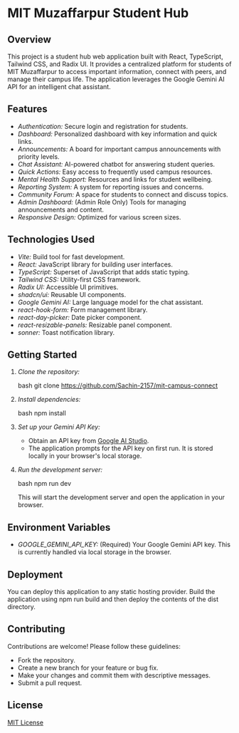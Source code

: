 # MIT Muzaffarpur Student Hub

## Overview

This project is a student hub web application built with React, TypeScript, Tailwind CSS, and Radix UI. It provides a centralized platform for students of MIT Muzaffarpur to access important information, connect with peers, and manage their campus life.  The application leverages the Google Gemini AI API for an intelligent chat assistant.

## Features

*   *Authentication:* Secure login and registration for students.
*   *Dashboard:* Personalized dashboard with key information and quick links.
*   *Announcements:*  A board for important campus announcements with priority levels.
*   *Chat Assistant:* AI-powered chatbot for answering student queries.
*   *Quick Actions:*  Easy access to frequently used campus resources.
*   *Mental Health Support:* Resources and links for student wellbeing.
*   *Reporting System:*  A system for reporting issues and concerns.
*   *Community Forum:* A space for students to connect and discuss topics.
*   *Admin Dashboard:* (Admin Role Only) Tools for managing announcements and content.
*   *Responsive Design:*  Optimized for various screen sizes.

## Technologies Used

*   *Vite:* Build tool for fast development.
*   *React:* JavaScript library for building user interfaces.
*   *TypeScript:* Superset of JavaScript that adds static typing.
*   *Tailwind CSS:* Utility-first CSS framework.
*   *Radix UI:*  Accessible UI primitives.
*   *shadcn/ui:* Reusable UI components.
*   *Google Gemini AI:* Large language model for the chat assistant.
*   *react-hook-form:* Form management library.
*   *react-day-picker:* Date picker component.
*   *react-resizable-panels:* Resizable panel component.
*   *sonner:*  Toast notification library.

## Getting Started

1.  *Clone the repository:*

    bash
    git clone https://github.com/Sachin-2157/mit-campus-connect
    

2.  *Install dependencies:*

    bash
    npm install
    

3.  *Set up your Gemini API Key:*

    *   Obtain an API key from [Google AI Studio](https://makersuite.google.com/app/apikey).
    *   The application prompts for the API key on first run.  It is stored locally in your browser's local storage.

4.  *Run the development server:*

    bash
    npm run dev
    

    This will start the development server and open the application in your browser.

## Environment Variables

*   *GOOGLE\_GEMINI\_API\_KEY:*  (Required) Your Google Gemini API key.  This is currently handled via local storage in the browser.

## Deployment

You can deploy this application to any static hosting provider.  Build the application using npm run build and then deploy the contents of the dist directory.

## Contributing

Contributions are welcome! Please follow these guidelines:

*   Fork the repository.
*   Create a new branch for your feature or bug fix.
*   Make your changes and commit them with descriptive messages.
*   Submit a pull request.

## License

[MIT License](LICENSE)